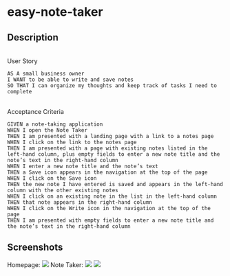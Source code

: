 # easy-note-taker

## Description

\
User Story
```
AS A small business owner
I WANT to be able to write and save notes
SO THAT I can organize my thoughts and keep track of tasks I need to complete
```

\
Acceptance Criteria
```
GIVEN a note-taking application
WHEN I open the Note Taker
THEN I am presented with a landing page with a link to a notes page
WHEN I click on the link to the notes page
THEN I am presented with a page with existing notes listed in the left-hand column, plus empty fields to enter a new note title and the note’s text in the right-hand column
WHEN I enter a new note title and the note’s text
THEN a Save icon appears in the navigation at the top of the page
WHEN I click on the Save icon
THEN the new note I have entered is saved and appears in the left-hand column with the other existing notes
WHEN I click on an existing note in the list in the left-hand column
THEN that note appears in the right-hand column
WHEN I click on the Write icon in the navigation at the top of the page
THEN I am presented with empty fields to enter a new note title and the note’s text in the right-hand column
```

## Screenshots
Homepage:
![](../easy-note-taker/Develop/public/assets/images/easy-note-1.png)
Note Taker:
![](../easy-note-taker/Develop/public/assets/images/easy-note-2.png)
![](../easy-note-taker/Develop/public/assets/images/easy-note-3.png)
